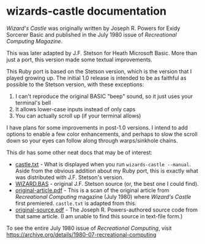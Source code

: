 # wizards-castle documentation

*Wizard's Castle* was originally written by Joseph R. Powers for Exidy Sorcerer Basic
and published in the July 1980 issue of *Recreational Computing Magazine*.

This was later adapted by J.F. Stetson for Heath Microsoft Basic.  More than just a port,
this version made some textual improvements.

This Ruby port is based on the Stetson version, which is the version that I played growing up.
The initial 1.0 release is intended to be as faithful as possible to the Stetson version, with
these exceptions:

1. I can't reproduce the original BASIC "beep" sound, so it just uses your terminal's bell
2. It allows lower-case inputs instead of only caps
3. You can actually scroll up (if your terminal allows)

I have plans for some improvements in post-1.0 versions.  I intend to add options to
enable a few color enhancements, and perhaps to slow the scroll down so your eyes can follow
along through warps/sinkhole chains.

This dir has some other neat docs that may be of interest:

* [castle.txt](castle.txt) - What is displayed when you run `wizards-castle --manual`.
  Aside from the obvious addition about my Ruby port, this is exactly what was distributed
  with J.F. Stetson's version.
* [WIZARD.BAS](WIZARD.BAS) - original J.F. Stetson source (or, the best one I could find).
* [original-article.pdf](original-article.pdf) - This is a scan of the original article
  from *Recreational Computing* magazine (July 1980) where *Wizard's Castle* first premiered.
  `castle.txt` is adapted from this.
* [original-source.pdf](original-code.pdf) - The Joseph R. Powers-authored source code from
  that same article.  (I am unable to find this source in text-file form.)


To see the entire July 1980 issue of *Recreational Computing*, visit   
https://archive.org/details/1980-07-recreational-computing
